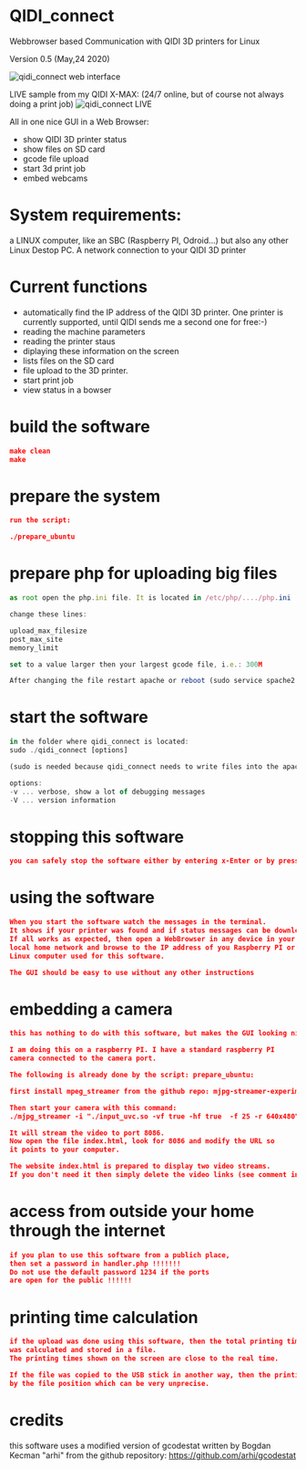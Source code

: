 # QIDI_connect
Webbrowser based Communication with QIDI 3D printers for Linux

Version 0.5 (May,24  2020)

![qidi_connect web interface](https://github.com/dj0abr/QIDI_connect/blob/master/sample_small.png)

LIVE sample from my QIDI X-MAX:
(24/7 online, but of course not always doing a print job)
![qidi_connect LIVE](https://wx.spdns.de:8085)

All in one nice GUI in a Web Browser:
* show QIDI 3D printer status
* show files on SD card
* gcode file upload
* start 3d print job
* embed webcams

# System requirements:
a LINUX computer, like an SBC (Raspberry PI, Odroid...) but also any other Linux Destop PC.
A network connection to your QIDI 3D printer

# Current functions

- automatically find the IP address of the QIDI 3D printer. One printer is currently supported, until QIDI sends me a second one for free:-)
- reading the machine parameters
- reading the printer staus
- diplaying these information on the screen
- lists files on the SD card
- file upload to the 3D printer.
- start print job
- view status in a bowser

# build the software
```json
make clean
make
```
# prepare the system
```json
run the script:

./prepare_ubuntu
```
# prepare php for uploading big files
```js
as root open the php.ini file. It is located in /etc/php/..../php.ini  (.... depends on the version number)

change these lines:

upload_max_filesize
post_max_site
memory_limit

set to a value larger then your largest gcode file, i.e.: 300M

After changing the file restart apache or reboot (sudo service spache2 restart)
```

# start the software
```js
in the folder where qidi_connect is located: 
sudo ./qidi_connect [options]

(sudo is needed because qidi_connect needs to write files into the apache html folder)

options:
-v ... verbose, show a lot of debugging messages
-V ... version information
```
# stopping this software
```json
you can safely stop the software either by entering x-Enter or by pressing Ctrl-C.
```
# using the software
```json
When you start the software watch the messages in the terminal. 
It shows if your printer was found and if status messages can be downloaded.
If all works as expected, then open a WebBrowser in any device in your 
local home network and browse to the IP address of you Raspberry PI or other 
Linux computer used for this software.

The GUI should be easy to use without any other instructions
```
# embedding a camera
```json
this has nothing to do with this software, but makes the GUI looking nicer.

I am doing this on a raspberry PI. I have a standard raspberry PI 
camera connected to the camera port.

The following is already done by the script: prepare_ubuntu:

first install mpeg_streamer from the github repo: mjpg-streamer-experimental

Then start your camera with this command:
./mjpg_streamer -i "./input_uvc.so -vf true -hf true  -f 25 -r 640x480" -o "./output_http.so -p 8086 -w ./www"

It will stream the video to port 8086.
Now open the file index.html, look for 8086 and modify the URL so 
it points to your computer.

The website index.html is prepared to display two video streams. 
If you don't need it then simply delete the video links (see comment in index.html)
```
# access from outside your home through the internet
```json
if you plan to use this software from a publich place, 
then set a password in handler.php !!!!!!!
Do not use the default password 1234 if the ports 
are open for the public !!!!!!
```
# printing time calculation
```json
if the upload was done using this software, then the total printing time
was calculated and stored in a file.
The printing times shown on the screen are close to the real time.

If the file was copied to the USB stick in another way, then the printing time is calculated
by the file position which can be very unprecise.
```
# credits
this software uses a modified version of gcodestat written by 
Bogdan Kecman "arhi"
from the github repository:
https://github.com/arhi/gcodestat
